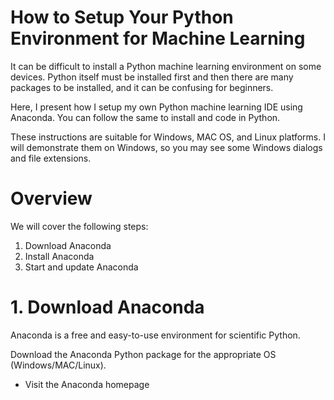 # How to Setup Your Python Environment for Machine Learning

It can be difficult to install a Python machine learning environment on some devices. Python itself must be installed first and then there are many packages to be installed, and it can be confusing for beginners.

Here, I present how I setup my own Python machine learning IDE using Anaconda. You can follow the same to install and code in Python.

These instructions are suitable for Windows, MAC OS, and Linux platforms. I will demonstrate them on Windows, so you may see some Windows dialogs and file extensions.

# Overview
We will cover the following steps:

1. Download Anaconda
2. Install Anaconda
3. Start and update Anaconda

# 1. Download Anaconda
Anaconda is a free and easy-to-use environment for scientific Python.

Download the Anaconda Python package for the appropriate OS (Windows/MAC/Linux).
* Visit the Anaconda homepage
